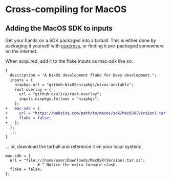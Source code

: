 # Cross-compiling for MacOS

## Adding the MacOS SDK to inputs

Get your hands on a SDK packaged into a tarball. This is either done by
packaging it yourself with [osxcross][osxcross], or finding it pre-packaged
somewhere on the internet.

[osxcross]: https://github.com/tpoechtrager/osxcross

When acquired, add it to the flake inputs as mac-sdk like so:
```diff
{
  description = "A NixOS development flake for Bevy development.";
  inputs = {
    nixpkgs.url = "github:NixOS/nixpkgs/nixos-unstable";
    rust-overlay = {
      url = "github:oxalica/rust-overlay";
      inputs.nixpkgs.follows = "nixpkgs";
    };
+   mac-sdk = {
+     url = "https://website.com/path/to/macos/sdk/MacOSX(Version).tar.xz";
+     flake = false;
+   };
  };
  ...
}
```

... or, download the tarball and reference it on your local system:

```
mac-sdk = {
  url = "file:///home/user/Downloads/MacOSX(Version).tar.xz";
              # ^ Notice the extra forward-slash.
  flake = false;
};
```

